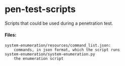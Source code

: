 pen-test-scripts
================

Scripts that could be used during a penetration test.

#### Files:
    system-enumeration/resources/command_list.json:
        commands, in json format, which the script runs
    system-enumeration/system-enumeration.py
        the enumeration script
